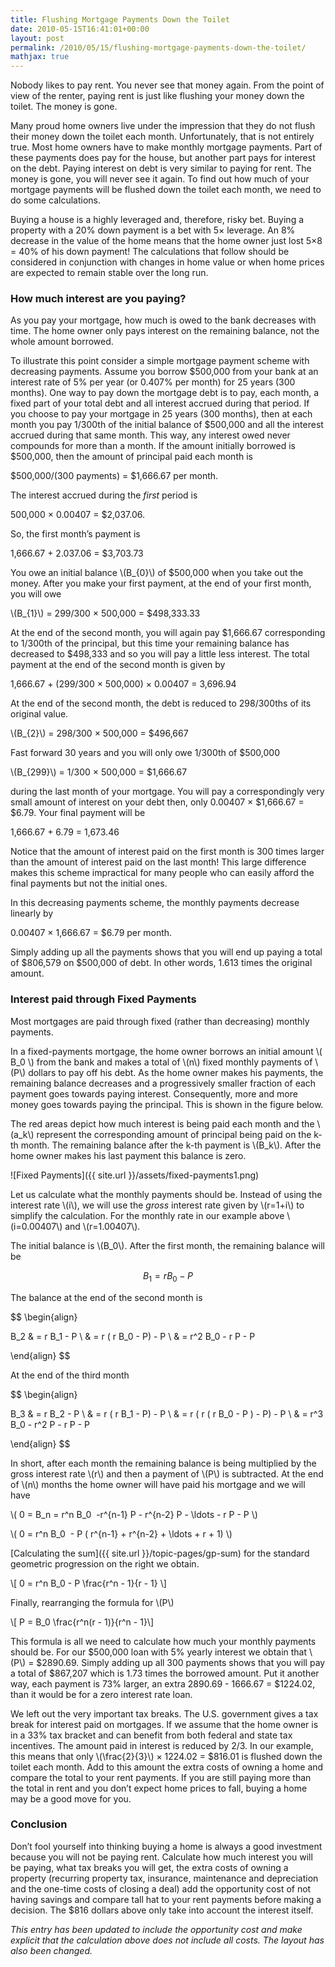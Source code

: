 ```yaml
---
title: Flushing Mortgage Payments Down the Toilet
date: 2010-05-15T16:41:01+00:00
layout: post
permalink: /2010/05/15/flushing-mortgage-payments-down-the-toilet/
mathjax: true
---
```


Nobody likes to pay rent. You never see that money again. From the point of view of the renter, paying rent is just like flushing your money down the toilet. The money is gone.

Many proud home owners live under the impression that they do not flush their money down the toilet each month. Unfortunately, that is not entirely true. Most home owners have to make monthly mortgage payments. Part of these payments does pay for the house, but another part pays for interest on the debt. Paying interest on debt is very similar to paying for rent. The money is gone, you will never see it again. To find out how much of your mortgage payments will be flushed down the toilet each month, we need to do some calculations.

Buying a house is a highly leveraged and, therefore, risky bet. Buying a property with a 20% down payment is a bet with 5× leverage. An 8% decrease in the value of the home means that the home owner just lost 5×8 = 40% of his down payment! The calculations that follow should be considered in conjunction with changes in home value or when home prices are expected to remain stable over the long run.

### How much interest are you paying?

As you pay your mortgage, how much is owed to the bank decreases with time. The home owner only pays interest on the remaining balance, not the whole amount borrowed.

To illustrate this point consider a simple mortgage payment scheme with decreasing payments. Assume you borrow $500,000 from your bank at an interest rate of 5% per year (or 0.407% per month) for 25 years (300 months). One way to pay down the mortgage debt is to pay, each month, a fixed part of your total debt and all interest accrued during that period. If you choose to pay your mortgage in 25 years (300 months), then at each month you pay 1/300th of the initial balance of $500,000 and all the interest accrued during that same month. This way, any interest owed never compounds for more than a month. If the amount initially borrowed is $500,000, then the amount of principal paid each month is

$500,000/(300 payments) = $1,666.67 per month.

The interest accrued during the *first* period is

500,000 × 0.00407 = $2,037.06.

So, the first month&#8217;s payment is

1,666.67 + 2.037.06 = $3,703.73

You owe an initial balance \\(B_{0}\\) of $500,000 when you take out the money. After you make your first payment, at the end of your first month, you will owe

\\(B_{1}\\) = 299/300 × 500,000 = $498,333.33

At the end of the second month, you will again pay $1,666.67 corresponding to 1/300th of the principal, but this time your remaining balance has decreased to $498,333 and so you will pay a little less interest. The total payment at the end of the second month is given by

1,666.67 + (299/300 × 500,000) × 0.00407 = 3,696.94

At the end of the second month, the debt is reduced to 298/300ths of its original value.

\\(B_{2}\\) = 298/300 × 500,000 = $496,667

Fast forward 30 years and you will only owe 1/300th of $500,000

\\(B_{299}\\) = 1/300 × 500,000 = $1,666.67

during the last month of your mortgage. You will pay a correspondingly very small amount of interest on your debt then, only 0.00407 × $1,666.67 = $6.79. Your final payment will be

1,666.67 + 6.79 = 1,673.46

Notice that the amount of interest paid on the first month is 300 times larger than the amount of interest paid on the last month! This large difference makes this scheme impractical for many people who can easily afford the final payments but not the initial ones.

In this decreasing payments scheme, the monthly payments decrease linearly by

0.00407 × 1,666.67 = $6.79 per month.

Simply adding up all the payments shows that you will end up paying a total of $806,579 on $500,000 of debt. In other words, 1.613 times the original amount.

### Interest paid through Fixed Payments

  Most mortgages are paid through fixed (rather than decreasing) monthly payments.

  In a fixed-payments mortgage, the home owner borrows an initial amount \\( B_0 \\) from the bank and makes a total of \\(n\\) fixed monthly payments of \\(P\\) dollars to pay off his debt. As the home owner makes his payments, the remaining balance decreases and a progressively smaller fraction of each payment goes towards paying interest. Consequently, more and more money goes towards paying the principal. This is shown in the figure below.

  The red areas depict how much interest is being paid each month and the \\(a_k\\) represent the corresponding amount of principal being paid on the k-th month. The remaining balance after the k-th payment is \\(B_k\\). After the home owner makes his last payment this balance is zero.

  ![Fixed Payments]({{ site.url }}/assets/fixed-payments1.png)

  Let us calculate what the monthly payments should be. Instead of using the interest rate \\(i\\), we will use the *gross* interest rate given by \\(r=1+i\\) to simplify the calculation. For the monthly rate in our example above \\(i=0.00407\\) and \\(r=1.00407\\).

  The initial balance is \\(B_0\\). After the first month, the remaining balance will be

  $$ B_1 = r B_0 - P $$

  The balance at the end of the second month is

  $$ \begin{align}

   B_2 & = r B_1 - P \\
       & = r ( r B_0 - P) - P \\
       & = r^2 B_0 - r P - P

  \end{align} $$

  At the end of the third month

 $$ \begin{align}

  B_3 & = r B_2 - P \\
       & = r ( r B_1 - P) - P \\
       & = r ( r ( r B_0 - P ) - P) - P \\
       & = r^3 B_0 - r^2 P - r P - P

 \end{align} $$

In short, after each month the remaining balance is being multiplied by the gross interest rate \\(r\\) and then a payment of \\(P\\) is subtracted. At the end of \\(n\\) months the home owner will have paid his mortgage and we will have

\\( 0 = B\_n = r^n B\_0  -r^{n-1} P - r^{n-2} P - \ldots - r P - P \\)

\\( 0 = r^n B_0  - P ( r^{n-1} + r^{n-2} + \ldots + r + 1) \\)

[Calculating the sum]({{ site.url }}/topic-pages/gp-sum) for the standard geometric progression on the right we obtain.

\\[ 0 = r^n B_0 - P \frac{r^n - 1}{r - 1} \\]

Finally, rearranging the formula for \\(P\\)

\\[ P = B_0 \frac{r^n(r - 1)}{r^n - 1}\\]

  This formula is all we need to calculate how much your monthly payments should be. For our $500,000 loan with 5% yearly interest we obtain that \\(P\\) = $2890.69. Simply adding up all 300 payments shows that you will pay a total of $867,207 which is 1.73 times the borrowed amount. Put it another way, each payment is 73% larger, an extra 2890.69 - 1666.67 = $1224.02, than it would be for a zero interest rate loan.

  We left out the very important tax breaks. The U.S. government gives a tax break for interest paid on mortgages. If we assume that the home owner is in a 33% tax bracket and can benefit from both federal and state tax incentives. The amount paid in interest is reduced by 2/3. In our example, this means that only \\(\frac{2}{3}\\) × 1224.02 = $816.01 is flushed down the toilet each month. Add to this amount the extra costs of owning a home and compare the total to your rent payments. If you are still paying more than the total in rent and you don&#8217;t expect home prices to fall, buying a home may be a good move for you.

###  Conclusion

  Don&#8217;t fool yourself into thinking buying a home is always a good investment because you will not be paying rent. Calculate how much interest you will be paying, what tax breaks you will get, the extra costs of owning a property (recurring property tax, insurance, maintenance and depreciation and the one-time costs of closing a deal) add the opportunity cost of not having savings and compare tall hat to your rent payments before making a decision. The $816 dollars above only take into account the interest itself.

  *This entry has been updated to include the opportunity cost and make explicit that the calculation above does not include all costs. The layout has also been changed.*
